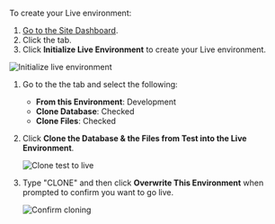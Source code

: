 To create your Live environment:

1. [Go to the Site Dashboard](/guides/account-mgmt/workspace-sites-teams/sites#site-dashboard).
1. Click the <Icon icon="equalizer" text="Live"/> tab.
1. Click **Initialize Live Environment** to create your Live environment.

  ![Initialize live environment](images/launch-initialize-live.png)

1. Go to the the <Icon icon="server" text="Database / Files"/> tab and select the following:
   - **From this Environment**: Development
   - **Clone Database**: Checked
   - **Clone Files**: Checked

1. Click **Clone the Database & the Files from Test into the Live Environment**.

   ![Clone test to live](images/launch-clone-test-to-live.png)

1. Type "CLONE" and then click **Overwrite This Environment** when prompted to confirm you want to go live.

   ![Confirm cloning](images/launch-clone-test-live-confirm.png)

